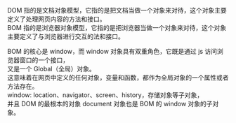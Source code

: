 DOM 指的是文档对象模型，它指的是把文档当做一个对象来对待，这个对象主要定义了处理网页内容的方法和接口。  
BOM 指的是浏览器对象模型，它指的是把浏览器当做一个对象来对待，这个对象主要定义了与浏览器进行交互的法和接口。

BOM 的核心是 window，而 window 对象具有双重角色，它既是通过 js 访问浏览器窗口的一个接口，  
又是一个 Global（全局）对象。  
这意味着在网页中定义的任何对象，变量和函数，都作为全局对象的一个属性或者方法存在。  
window: location、navigator、screen、history，存储对象等子对象，  
并且 DOM 的最根本的对象 document 对象也是 BOM 的 window 对象的子对象。
